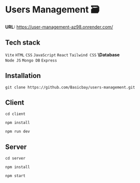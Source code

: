 # Users Management 🗃
**URL:** https://user-management-az98.onrender.com/

## Tech stack
`Vite` `HTML` `CSS` `JavaScript` `React` `Tailwind CSS`
**\Database**\
 `Node JS` `Mongo DB` `Express`

## Installation
```console
git clone https://github.com/Basicbay/users-management.git
```
## Client
```console
cd client
```
```console
npm install
```
```console
npm run dev
```
## Server
```console
cd server
```
```console
npm install
```
```console
npm start
```
